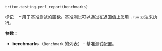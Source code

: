 ```python
triton.testing.perf_report(benchmarks)
```


标记一个用于基准测试的函数。基准测试可以通过在返回值上使用 `.run` 方法来执行。


**参数：**

* **benchmarks** （`Benchmark` 的列表） – 基准测试配置。

